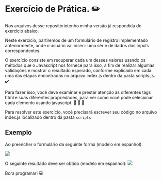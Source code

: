 # Exercício de Prática. ✏️
Nos arquivos desse repositóriotenho minha versão já respondida do exercício abaixo.

Neste exercício, partiremos de um formulário de registro implementado anteriormente, onde o usuário vai inserir uma série de dados dos inputs correspondentes.

O exercício consiste em recuperar cada um desses valores usando os métodos que o Javascript nos fornece para isso, a fim de realizar algumas validações e mostrar o resultado esperado, conforme explicado em cada uma das etapas encontradas no arquivo index.js dentro da pasta scripts.js. ✔️

Para fazer isso, você deve examinar e prestar atenção às diferentes tags html e suas diferentes propriedades, para ver como você pode selecionar cada elemento usando javascript. 👀 👀 👀

Para resolver este exercício, você precisará escrever seu código no arquivo index.js localizado dentro da pasta ```scripts```

## Exemplo

Ao preencher o formulário da seguinte forma (modelo em espanhol):

<img src="./assets/form.gif">

O seguinte resultado deve ser obtido (modelo em espanhol):
<img src="./assets/response.png">

Bora programar! 💻
